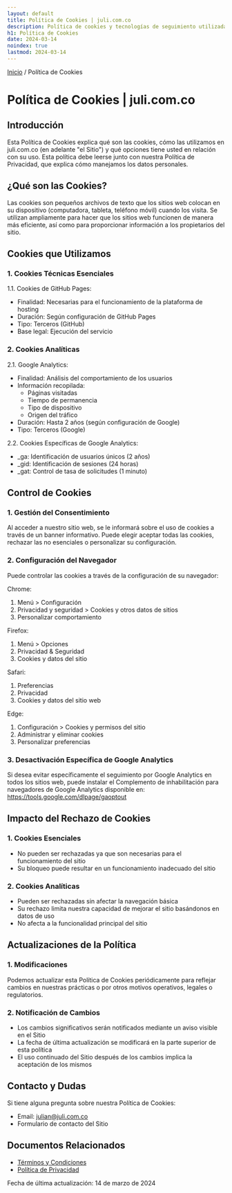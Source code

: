 ```yaml
---
layout: default
title: Política de Cookies | juli.com.co
description: Política de cookies y tecnologías de seguimiento utilizadas en juli.com.co. Información sobre el uso de cookies de Google Analytics y GitHub Pages.
h1: Política de Cookies
date: 2024-03-14
noindex: true
lastmod: 2024-03-14
---
```


[Inicio]({{site.baseurl}}/) / Política de Cookies

# Política de Cookies | juli.com.co

## Introducción

Esta Política de Cookies explica qué son las cookies, cómo las utilizamos en juli.com.co (en adelante "el Sitio") y qué opciones tiene usted en relación con su uso. Esta política debe leerse junto con nuestra Política de Privacidad, que explica cómo manejamos los datos personales.

## ¿Qué son las Cookies?

Las cookies son pequeños archivos de texto que los sitios web colocan en su dispositivo (computadora, tableta, teléfono móvil) cuando los visita. Se utilizan ampliamente para hacer que los sitios web funcionen de manera más eficiente, así como para proporcionar información a los propietarios del sitio.

## Cookies que Utilizamos

### 1. Cookies Técnicas Esenciales

1.1. Cookies de GitHub Pages:
- Finalidad: Necesarias para el funcionamiento de la plataforma de hosting
- Duración: Según configuración de GitHub Pages
- Tipo: Terceros (GitHub)
- Base legal: Ejecución del servicio

### 2. Cookies Analíticas

2.1. Google Analytics:
- Finalidad: Análisis del comportamiento de los usuarios
- Información recopilada:
  * Páginas visitadas
  * Tiempo de permanencia
  * Tipo de dispositivo
  * Origen del tráfico
- Duración: Hasta 2 años (según configuración de Google)
- Tipo: Terceros (Google)

2.2. Cookies Específicas de Google Analytics:
- _ga: Identificación de usuarios únicos (2 años)
- _gid: Identificación de sesiones (24 horas)
- _gat: Control de tasa de solicitudes (1 minuto)

## Control de Cookies

### 1. Gestión del Consentimiento

Al acceder a nuestro sitio web, se le informará sobre el uso de cookies a través de un banner informativo. Puede elegir aceptar todas las cookies, rechazar las no esenciales o personalizar su configuración.

### 2. Configuración del Navegador

Puede controlar las cookies a través de la configuración de su navegador:

Chrome:
1. Menú > Configuración
2. Privacidad y seguridad > Cookies y otros datos de sitios
3. Personalizar comportamiento

Firefox:
1. Menú > Opciones
2. Privacidad & Seguridad
3. Cookies y datos del sitio

Safari:
1. Preferencias
2. Privacidad
3. Cookies y datos del sitio web

Edge:
1. Configuración > Cookies y permisos del sitio
2. Administrar y eliminar cookies
3. Personalizar preferencias

### 3. Desactivación Específica de Google Analytics

Si desea evitar específicamente el seguimiento por Google Analytics en todos los sitios web, puede instalar el Complemento de inhabilitación para navegadores de Google Analytics disponible en: https://tools.google.com/dlpage/gaoptout

## Impacto del Rechazo de Cookies

### 1. Cookies Esenciales
- No pueden ser rechazadas ya que son necesarias para el funcionamiento del sitio
- Su bloqueo puede resultar en un funcionamiento inadecuado del sitio

### 2. Cookies Analíticas
- Pueden ser rechazadas sin afectar la navegación básica
- Su rechazo limita nuestra capacidad de mejorar el sitio basándonos en datos de uso
- No afecta a la funcionalidad principal del sitio

## Actualizaciones de la Política

### 1. Modificaciones

Podemos actualizar esta Política de Cookies periódicamente para reflejar cambios en nuestras prácticas o por otros motivos operativos, legales o regulatorios.

### 2. Notificación de Cambios

- Los cambios significativos serán notificados mediante un aviso visible en el Sitio
- La fecha de última actualización se modificará en la parte superior de esta política
- El uso continuado del Sitio después de los cambios implica la aceptación de los mismos

## Contacto y Dudas

Si tiene alguna pregunta sobre nuestra Política de Cookies:
- Email: julian@juli.com.co
- Formulario de contacto del Sitio

## Documentos Relacionados

- [Términos y Condiciones]({{site.baseurl}}/terminos-y-condiciones/)
- [Política de Privacidad]({{site.baseurl}}/privacidad/)

Fecha de última actualización: 14 de marzo de 2024